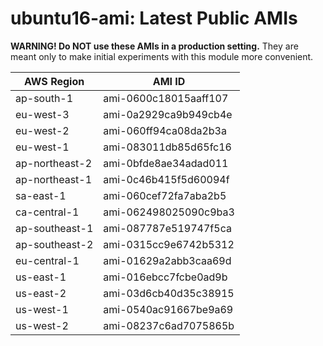 # ubuntu16-ami: Latest Public AMIs

**WARNING! Do NOT use these AMIs in a production setting.** They are meant only to make
    initial experiments with this module more convenient.

| AWS Region | AMI ID |
| ---------- | ------ |
| ap-south-1 | ami-0600c18015aaff107 |
| eu-west-3 | ami-0a2929ca9b949cb4e |
| eu-west-2 | ami-060ff94ca08da2b3a |
| eu-west-1 | ami-083011db85d65fc16 |
| ap-northeast-2 | ami-0bfde8ae34adad011 |
| ap-northeast-1 | ami-0c46b415f5d60094f |
| sa-east-1 | ami-060cef72fa7aba2b5 |
| ca-central-1 | ami-062498025090c9ba3 |
| ap-southeast-1 | ami-087787e519747f5ca |
| ap-southeast-2 | ami-0315cc9e6742b5312 |
| eu-central-1 | ami-01629a2abb3caa69d |
| us-east-1 | ami-016ebcc7fcbe0ad9b |
| us-east-2 | ami-03d6cb40d35c38915 |
| us-west-1 | ami-0540ac91667be9a69 |
| us-west-2 | ami-08237c6ad7075865b |

